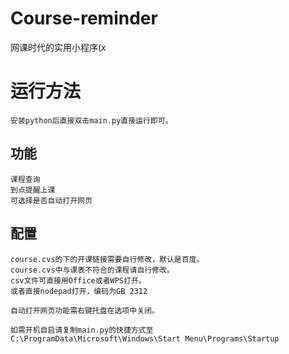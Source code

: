 # Course-reminder

网课时代的实用小程序(x

# 运行方法

    安装python后直接双击main.py直接运行即可。

## 功能

    课程查询
    到点提醒上课
    可选择是否自动打开网页

## 配置

    course.cvs的下的开课链接需要自行修改，默认是百度。
    course.cvs中与课表不符合的课程请自行修改。
    csv文件可直接用Office或者WPS打开。
    或者直接nodepad打开，编码为GB 2312

    自动打开网页功能需右键托盘在选项中关闭。

    如需开机自启请复制main.py的快捷方式至 C:\ProgramData\Microsoft\Windows\Start Menu\Programs\Startup


